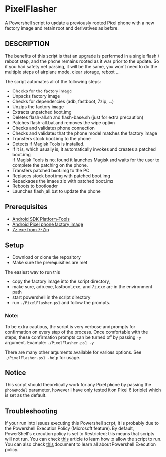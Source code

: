 # PixelFlasher
A Powershell script to update a previously rooted Pixel phone with a new factory image and retain root and derivatives as before.

## DESCRIPTION
The benefits of this script is that an upgrade is performed in a single flash / reboot step, and the phone remains rooted as it was prior to the update.
So if you had safety net passing, it will be the same, you won't need to do the multiple steps of airplane mode, clear storage, reboot ...

The script automates all of the following steps:
- Checks for the factory image
- Unpacks factory image
- Checks for dependencies (adb, fastboot, 7zip, ...)
- Unzips the factory image
- Extracts unpatched boot.img
- Deletes flash-all.sh and flash-base.sh (just for extra precaution)
- Patches flash-all.bat and removes the wipe option
- Checks and validates phone connection
- Checks and validates that the phone model matches the factory image
- Transfers stock boot.img to the phone
- Detects if Magisk Tools is installed.
- If it is, which usually is, it automatically invokes and creates a patched boot.img  
  If Magisk Tools is not found it launches Magisk and waits for the user to complete the patching on the phone.
- Transfers patched boot.img to the PC
- Replaces stock boot.img with patched boot.img
- Repackages the image zip with patched boot.img
- Reboots to bootloader
- Launches flash_all.bat to update the phone

## Prerequisites
- [Android SDK Platform-Tools](https://developer.android.com/studio/releases/platform-tools.html)
- [Android Pixel phone factory image](https://developers.google.com/android/images)
- [7z.exe from 7-Zip](https://www.7-zip.org/)

## Setup
- Download or clone the repository
- Make sure the prerequisities are met

The easiest way to run this
- copy the factory image into the script directory,
- make sure, adb.exe, fastboot.exe, and 7z.exe are in the environment path
- start powershell in the script directory
- run `./PixelFlasher.ps1` and follow the prompts.

### Note: 
To be extra cautious, the script is very verbose and prompts for confirmation on every step of the process.
Once comfortable with the steps, these confirmation prompts can be turned off by passing `-y` argument.
Example: `./PixelFlasher.ps1 -y`

There are many other arguments available for various options.
See `./PixelFlasher.ps1 -help` for usage.

## Notice
This script should theoretically work for any Pixel phone by passing the `phoneModel` parameter, however I have only tested it on Pixel 6 (oriole) which is set as the default.

## Troubleshooting
If your run into issues executing this Powershell script, it is probably due to the Powershell Execution Policy (Microsoft feature).
By default, PowerShell's execution policy is set to Restricted; this means that scripts will not run.
You can check [this](https://www.mssqltips.com/sqlservertip/2702/setting-the-powershell-execution-policy/) article to learn how to allow the script to run.
You can also check [this](https://docs.microsoft.com/en-us/powershell/module/microsoft.powershell.core/about/about_execution_policies?view=powershell-7.2) document to learn all about Powershell Execution policy.
